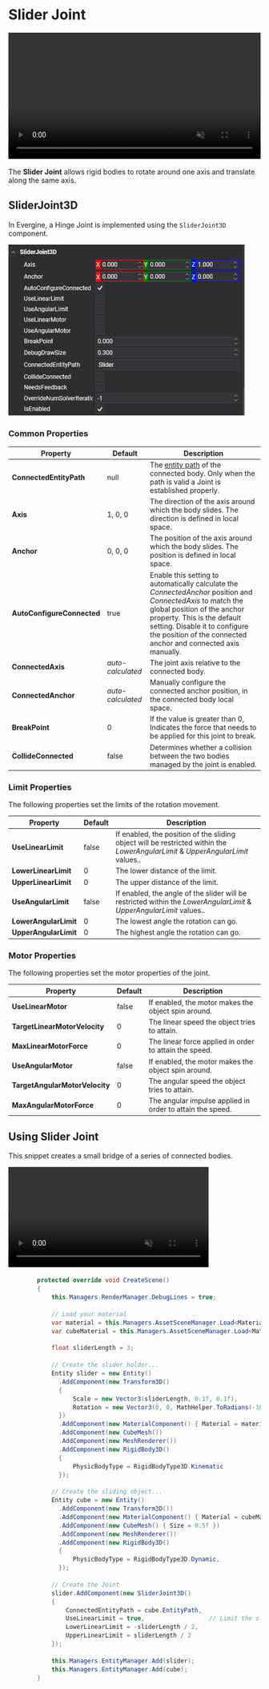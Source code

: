 # Slider Joint

<video autoplay loop muted width="100%" height="auto">
  <source src="images/SliderJointVideo.mp4" type="video/mp4">
</video>

The **Slider Joint** allows rigid bodies to rotate around one axis and translate along the same axis.

## SliderJoint3D

In Evergine, a Hinge Joint is implemented using the `SliderJoint3D` component.

![Hinge Joint](images/sliderJointComponent.png)


### Common Properties

| Property | Default | Description |
| --- | --- | --- |
| **ConnectedEntityPath** | null |  The [entity path](../../basics/component_arch/entities/entity_hierarchy.md#entity-paths) of the connected body. Only when the path is valid a Joint is established properly. |
| **Axis** | 1, 0, 0 |  The direction of the axis around which the body slides. The direction is defined in local space. |
| **Anchor** | 0, 0, 0 | The position of the axis around which the body slides. The position is defined in local space. |
| **AutoConfigureConnected** | true | Enable this setting to automatically calculate the *ConnectedAnchor* position and *ConnectedAxis* to match the global position of the anchor property. This is the default setting. Disable it to configure the position of the connected anchor and connected axis manually. |
| **ConnectedAxis** | *auto-calculated* | The joint axis relative to the connected body. |
| **ConnectedAnchor** | *auto-calculated* | Manually configure the connected anchor position, in the connected body local space. |
| **BreakPoint** | 0 | If the value is greater than 0, Indicates the force that needs to be applied for this joint to break. |
| **CollideConnected** | false | Determines whether a collision between the two bodies managed by the joint is enabled. |

### Limit Properties

The following properties set the limits of the rotation movement.

| Property | Default | Description |
| --- | --- | --- |
| **UseLinearLimit** | false |  If enabled, the position of the sliding object will be restricted within the *LowerAngularLimit* & *UpperAngularLimit* values.. |
| **LowerLinearLimit** | 0 |  The lower distance of the limit. |
| **UpperLinearLimit** | 0 |  The upper distance of the limit. |
| **UseAngularLimit** | false |  If enabled, the angle of the slider will be restricted within the *LowerAngularLimit* & *UpperAngularLimit* values.. |
| **LowerAngularLimit** | 0 |  The lowest angle the rotation can go. |
| **UpperAngularLimit** | 0 |  The highest  angle the rotation can go. |

### Motor Properties

The following properties set the motor properties of the joint.

| Property | Default | Description |
| --- | --- | --- |
| **UseLinearMotor** | false |  If enabled, the motor makes the object spin around. |
| **TargetLinearMotorVelocity** | 0 |  The linear speed the object tries to attain. |
| **MaxLinearMotorForce** | 0 |  The linear force  applied in order to attain the speed. |
| **UseAngularMotor** | false |  If enabled, the motor makes the object spin around. |
| **TargetAngularMotorVelocity** | 0 |  The angular speed the object tries to attain. |
| **MaxAngularMotorForce** | 0 |  The angular impulse applied in order to attain the speed. |


## Using Slider Joint

This snippet creates a small bridge of a series of connected  bodies.

<video autoplay loop muted width="400px" height="auto">
  <source src="images/SliderJointSample.mp4" type="video/mp4">
</video>

```csharp
        protected override void CreateScene()
        {
            this.Managers.RenderManager.DebugLines = true;

            // Load your material
            var material = this.Managers.AssetSceneManager.Load<Material>(DefaultResourcesIDs.DefaultMaterialID);
            var cubeMaterial = this.Managers.AssetSceneManager.Load<Material>(EvergineContent.CrateMat);

            float sliderLength = 3;

            // Create the slider holder...
            Entity slider = new Entity()
              .AddComponent(new Transform3D()
              {
                  Scale = new Vector3(sliderLength, 0.1f, 0.1f),
                  Rotation = new Vector3(0, 0, MathHelper.ToRadians(-10))   // Rotate 10º the slider axis
              })
              .AddComponent(new MaterialComponent() { Material = material })
              .AddComponent(new CubeMesh())
              .AddComponent(new MeshRenderer())
              .AddComponent(new RigidBody3D()
              {
                  PhysicBodyType = RigidBodyType3D.Kinematic
              });

            // Create the sliding object...
            Entity cube = new Entity()
              .AddComponent(new Transform3D())
              .AddComponent(new MaterialComponent() { Material = cubeMaterial })
              .AddComponent(new CubeMesh() { Size = 0.5f })
              .AddComponent(new MeshRenderer())
              .AddComponent(new RigidBody3D()
              {
                  PhysicBodyType = RigidBodyType3D.Dynamic,
              });

            // Create the Joint
            slider.AddComponent(new SliderJoint3D()
            {
                ConnectedEntityPath = cube.EntityPath,
                UseLinearLimit = true,                  // Limit the slider
                LowerLinearLimit = -sliderLength / 2,
                UpperLinearLimit = sliderLength / 2
            });

            this.Managers.EntityManager.Add(slider);
            this.Managers.EntityManager.Add(cube);
        }
```
